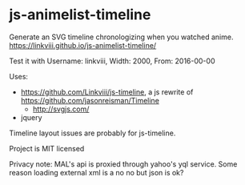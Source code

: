 # js-animelist-timeline

Generate an SVG timeline chronologizing when you watched anime. https://linkviii.github.io/js-animelist-timeline/

Test it with Username: linkviii, Width: 2000, From: 2016-00-00


Uses:
* https://github.com/Linkviii/js-timeline, a js rewrite of https://github.com/jasonreisman/Timeline
  * http://svgjs.com/
* jquery

Timeline layout issues are probably for js-timeline. 

Project is MIT licensed

Privacy note: MAL's api is proxied through yahoo's yql service. Some reason loading external xml is a no no but json is ok?
